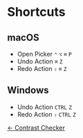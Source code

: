 # Shortcuts

## macOS

* Open Picker `⌃` `⌥` `⌘` `P`
* Undo Action `⌘` `Z`
* Redo Action `⇧` `⌘` `Z`

## Windows

* Undo Action `CTRL` `Z`
* Redo Action `⇧` `CTRL` `Z`

<footer class="flex justify-between lg:hidden">
  <a class="text-alt hover:text-color1" href="/docs/contrast-checker/">← Contrast Checker</a>
</footer>

